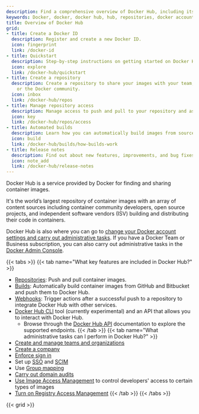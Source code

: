 ```yaml
---
description: Find a comprehensive overview of Docker Hub, including its features, administrative settings, how to get started quickly, and more
keywords: Docker, docker, docker hub, hub, repositories, docker account
title: Overview of Docker Hub
grid:
- title: Create a Docker ID
  description: Register and create a new Docker ID.
  icon: fingerprint
  link: /docker-id
- title: Quickstart
  description: Step-by-step instructions on getting started on Docker Hub.
  icon: explore
  link: /docker-hub/quickstart
- title: Create a repository
  description: Create a repository to share your images with your team, customers,
    or the Docker community.
  icon: inbox
  link: /docker-hub/repos
- title: Manage repository access
  description: Manage access to push and pull to your repository and assign permissions.
  icon: key
  link: /docker-hub/repos/access
- title: Automated builds
  description: Learn how you can automatically build images from source code to push to your repositories.
  icon: build
  link: /docker-hub/builds/how-builds-work
- title: Release notes
  description: Find out about new features, improvements, and bug fixes.
  icon: note_add
  link: /docker-hub/release-notes
---
```


Docker Hub is a service provided by Docker for finding and sharing container images.

It's the world’s largest repository of container images with an array of content sources including container community developers, open source projects, and independent software vendors (ISV) building and distributing their code in containers.

Docker Hub is also where you can go to [change your Docker account settings and carry out administrative tasks](/admin/). If you have a Docker Team or Business subscription, you can also carry out administrative tasks in the [Docker Admin Console](https://admin.docker.com).

{{< tabs >}}
{{< tab name="What key features are included in Docker Hub?" >}}
* [Repositories](../docker-hub/repos/index.md): Push and pull container images.
* [Builds](builds/index.md): Automatically build container images from
GitHub and Bitbucket and push them to Docker Hub.
* [Webhooks](webhooks.md): Trigger actions after a successful push
  to a repository to integrate Docker Hub with other services.
* [Docker Hub CLI](https://github.com/docker/hub-tool#readme) tool (currently experimental) and an API that allows you to interact with Docker Hub.
  * Browse through the [Docker Hub API](/docker-hub/api/latest/) documentation to explore the supported endpoints.
{{< /tab >}}
{{< tab name="What administrative tasks can I perform in Docker Hub?" >}}
* [Create and manage teams and organizations](orgs.md)
* [Create a company](../admin/company/new-company.md)
* [Enforce sign in](configure-sign-in.md)
* Set up [SSO](../security/for-admins/single-sign-on/index.md) and [SCIM](../security/for-admins/scim.md)
* Use [Group mapping](group-mapping.md)
* [Carry out domain audits](domain-audit.md)
* [Use Image Access Management](image-access-management.md) to control developers' access to certain types of images
* [Turn on Registry Access Management](../security/for-admins/registry-access-management.md)
{{< /tab >}}
{{< /tabs >}}

{{< grid >}}
